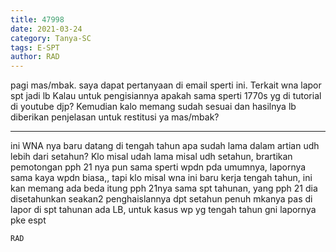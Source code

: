 ```yaml
---
title: 47998
date: 2021-03-24
category: Tanya-SC
tags: E-SPT
author: RAD
---
```


pagi mas/mbak. saya dapat pertanyaan di email sperti ini. Terkait wna lapor spt jadi lb Kalau untuk pengisiannya apakah sama sperti 1770s yg di tutorial di youtube djp? Kemudian kalo memang sudah sesuai dan hasilnya lb diberikan penjelasan untuk restitusi ya mas/mbak?

---

ini WNA nya baru datang di tengah tahun apa sudah lama dalam artian udh lebih dari setahun? Klo misal udah lama misal udh setahun, brartikan pemotongan pph 21 nya pun sama sperti wpdn pda umumnya, lapornya sama kaya wpdn biasa,, tapi klo misal wna ini baru kerja tengah tahun, ini kan memang ada beda itung pph 21nya sama spt tahunan, yang pph 21 dia disetahunkan seakan2 penghaislannya dpt setahun penuh mkanya pas di lapor di spt tahunan ada LB, untuk kasus wp yg tengah tahun gni lapornya pke espt

`RAD`
